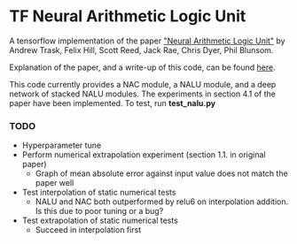 # TF Neural Arithmetic Logic Unit

A tensorflow implementation of the paper ["Neural Arithmetic Logic Unit"](https://arxiv.org/pdf/1808.00508.pdf) by Andrew Trask, Felix Hill, Scott Reed, Jack Rae, Chris Dyer, Phil Blunsom.

Explanation of the paper, and a write-up of this code, can be found [here](https://medium.com/@t.j.titcombe/understanding-neural-arithmetic-logic-units-5ca9d0041473).

This code currently provides a NAC module, a NALU module, and a deep network of stacked NALU modules.
The experiments in section 4.1 of the paper have been implemented.
To test, run **test_nalu.py**

### TODO
* Hyperparameter tune
* Perform numerical extrapolation experiment (section 1.1. in original paper)
    - Graph of mean absolute error against input value does not match the paper well
* Test interpolation of static numerical tests
    - NALU and NAC both outperformed by relu6 on interpolation addition. Is this due to poor tuning or a bug?
* Test extrapolation of static numerical tests
    - Succeed in interpolation first

